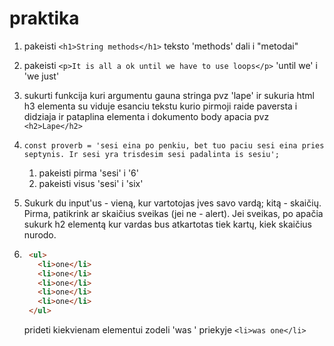 # praktika

1. pakeisti `<h1>String methods</h1>` teksto 'methods' dali i "metodai"
    
2. pakeisti `<p>It is all a ok until we have to use loops</p>` 'until we' i 'we just'

3. sukurti funkcija kuri argumentu gauna stringa pvz 'lape' ir sukuria html h3 elementa su viduje esanciu tekstu kurio pirmoji raide paversta i didziaja ir pataplina elementa i dokumento body apacia pvz `<h2>Lape</h2>`

4. `const proverb =
  'sesi eina po penkiu, bet tuo paciu sesi eina pries septynis. Ir sesi yra trisdesim sesi padalinta is sesiu';` 
   1. pakeisti pirma 'sesi' i '6' 
   2. pakeisti visus 'sesi' i 'six'

5.  Sukurk du input'us - vieną, kur vartotojas įves savo vardą; kitą - skaičių. Pirma, patikrink ar skaičius sveikas (jei ne - alert). Jei sveikas, po apačia sukurk h2 elementą kur vardas bus atkartotas tiek kartų, kiek skaičius nurodo.

6. ```html
    <ul>
      <li>one</li>
      <li>one</li>
      <li>one</li>
      <li>one</li>
      <li>one</li>
    </ul>
    ```
    prideti kiekvienam elementui zodeli 'was ' priekyje `<li>was one</li>`